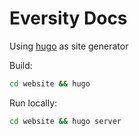 # Eversity Docs
Using [hugo](https://gohugo.io) as site generator

Build:
``` bash
cd website && hugo
```

Run locally:
``` bash
cd website && hugo server
```
